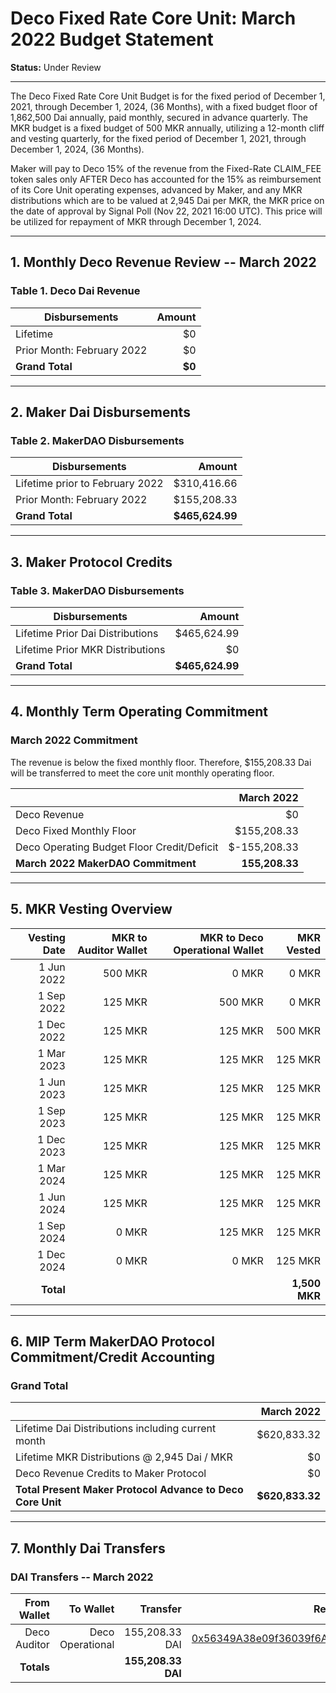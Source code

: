 # Deco Fixed Rate Core Unit: March 2022 Budget Statement

**Status:** Under Review

---

The Deco Fixed Rate Core Unit Budget is for the fixed period of December 1, 2021, through December 1, 2024, (36 Months), with a fixed budget floor of 1,862,500 Dai annually, paid monthly, secured in advance quarterly. The MKR budget is a fixed budget of 500 MKR annually, utilizing a 12-month cliff and vesting quarterly, for the fixed period of December 1, 2021, through December 1, 2024, (36 Months).

Maker will pay to Deco 15% of the revenue from the Fixed-Rate CLAIM_FEE token sales only AFTER Deco has accounted for the 15% as reimbursement of its Core Unit operating expenses, advanced by Maker, and any MKR distributions which are to be valued at 2,945 Dai per MKR, the MKR price on the date of approval by Signal Poll (Nov 22, 2021 16:00 UTC). This price will be utilized for repayment of MKR through December 1, 2024.

---

## 1. Monthly Deco Revenue Review -- March 2022

### Table 1. Deco Dai Revenue

| Disbursements | Amount |
|-----------------|---------------:|
| Lifetime| $0 |
| Prior Month: February 2022| $0 |
| **Grand Total** | **$0** |

---

## 2. Maker Dai Disbursements

### Table 2. MakerDAO Disbursements

| Disbursements | Amount |
|-----------------|---------------:|
| Lifetime prior to February 2022| $310,416.66 |
| Prior Month: February 2022| $155,208.33 |
| **Grand Total** | **$465,624.99** |

---

## 3. Maker Protocol Credits

### Table 3. MakerDAO Disbursements

| Disbursements | Amount |
|-----------------|---------------:|
| Lifetime Prior Dai Distributions| $465,624.99 |
| Lifetime Prior MKR Distributions| $0 |
| **Grand Total** | **$465,624.99** |

---

## 4. Monthly Term Operating Commitment

### March 2022 Commitment

The revenue is below the fixed monthly floor. Therefore, $155,208.33 Dai will be transferred to meet the core unit monthly operating floor.

|  |  March 2022 |
|-----------------|---------------:|
| Deco Revenue | $0|
| Deco Fixed Monthly Floor | $155,208.33|
| Deco Operating Budget Floor Credit/Deficit | $-155,208.33|
| **March 2022 MakerDAO Commitment** | **155,208.33** |

---

## 5. MKR Vesting Overview

| Vesting Date | MKR to Auditor Wallet | MKR to Deco Operational Wallet| MKR Vested |
|----------------------:|-----------------:|-----------:|--------------:|
| 1 Jun 2022 | 500 MKR | 0 MKR | 0 MKR |
| 1 Sep 2022 | 125 MKR | 500 MKR | 0 MKR |
| 1 Dec 2022 | 125 MKR | 125 MKR | 500 MKR |
| 1 Mar 2023 | 125 MKR | 125 MKR | 125 MKR |
| 1 Jun 2023 | 125 MKR | 125 MKR | 125 MKR |
| 1 Sep 2023 | 125 MKR | 125 MKR | 125 MKR |
| 1 Dec 2023 | 125 MKR | 125 MKR | 125 MKR |
| 1 Mar 2024 | 125 MKR | 125 MKR | 125 MKR |
| 1 Jun 2024 | 125 MKR | 125 MKR | 125 MKR |
| 1 Sep 2024 | 0 MKR | 125 MKR | 125 MKR |
| 1 Dec 2024 | 0 MKR | 0 MKR | 125 MKR |
| **Total** | | |**1,500 MKR**|

---

## 6. MIP Term MakerDAO Protocol Commitment/Credit Accounting

### Grand Total

|  |  March 2022 |
|-----------------|---------------:|
| Lifetime Dai Distributions including current month | $620,833.32|
| Lifetime MKR Distributions @ 2,945 Dai / MKR | $0|
| Deco Revenue Credits to Maker Protocol | $0|
| **Total Present Maker Protocol Advance to Deco Core Unit** | **$620,833.32** |

---

## 7. Monthly Dai Transfers

### DAI Transfers -- March 2022

|From Wallet |To Wallet | Transfer | Recipient Multi-sig Address |
|-------------------:|-------------------:|----------------:|-----------------:|
| Deco Auditor | Deco Operational | 155,208.33 DAI | [0x56349A38e09f36039f6AF77309690d217Beaf0bF]( https://gnosis-safe.io/app/eth:0x56349A38e09f36039f6AF77309690d217Beaf0bF/balances) |
| **Totals** | | **155,208.33 DAI** | |


